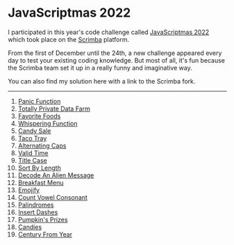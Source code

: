 # JavaScriptmas 2022

I participated in this year's code challenge called [JavaScriptmas 2022](https://scrimba.com/learn/javascriptmas) which took place on the [Scrimba](https://scrimba.com/) platform.

From the first of December until the 24th, a new challenge appeared every day to test your existing coding knowledge. But most of all, it's fun because the Scrimba team set it up in a really funny and imaginative way.

You can also find my solution here with a link to the Scrimba fork. 

---

1) [Panic Function](https://scrimba.com/scrim/coffe4a45864a2ee3a8f21175)
2) [Totally Private Data Farm](https://scrimba.com/scrim/coaf1485abadda28b02c89da7)
3) [Favorite Foods](https://scrimba.com/scrim/co5174e84a3e9d54a3d089169)
4) [Whispering Function](https://scrimba.com/scrim/cocd44ee4a9b08e7b1e58aced)
5) [Candy Sale](https://scrimba.com/scrim/coc8d470aa29fa7ad5d3346df)
6) [Taco Tray](https://scrimba.com/scrim/co130485a923284ba0987cd40)
7) [Alternating Caps](https://scrimba.com/scrim/cofbd459392a478da6b14c299)
8) [Valid Time](https://scrimba.com/scrim/co74a4d3a9c81c34d55aad08e)
9) [Title Case](https://scrimba.com/scrim/co571483fa84654881a53b50e)
10) [Sort By Length](https://scrimba.com/scrim/coa504559bfbf9aba95dfaca6)
11) [Decode An Alien Message](https://scrimba.com/scrim/co6fd4eb4807ddc5022c6971e)
12) [Breakfast Menu](https://scrimba.com/scrim/cob694a0ab422d6619d9f1ec7)
13) [Emojify](https://scrimba.com/scrim/co1f24d87aec27810ae094ab3)
14) [Count Vowel Consonant](https://scrimba.com/scrim/co6424f43a5ac039569e3585c)
15) [Palindromes](https://scrimba.com/scrim/co3ef4d6d83948486cd47eb28)
16) [Insert Dashes](https://scrimba.com/scrim/co3e84370bb674aa60149206e)
17) [Pumpkin's Prizes](https://scrimba.com/scrim/co84c4e0586b256ea82b4f350)
18) [Candies](https://scrimba.com/scrim/co03d4fa18cb6410c5144886c)
19) [Century From Year](https://scrimba.com/scrim/co015415c914d1312a087afa5)
